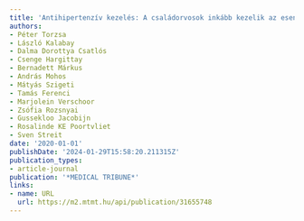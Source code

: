 ```yaml
---
title: 'Antihipertenzív kezelés: A családorvosok inkább kezelik az esendő pácienseket'
authors:
- Péter Torzsa
- László Kalabay
- Dalma Dorottya Csatlós
- Csenge Hargittay
- Bernadett Márkus
- András Mohos
- Mátyás Szigeti
- Tamás Ferenci
- Marjolein Verschoor
- Zsófia Rozsnyai
- Gussekloo Jacobijn
- Rosalinde KE Poortvliet
- Sven Streit
date: '2020-01-01'
publishDate: '2024-01-29T15:58:20.211315Z'
publication_types:
- article-journal
publication: '*MEDICAL TRIBUNE*'
links:
- name: URL
  url: https://m2.mtmt.hu/api/publication/31655748
---
```

